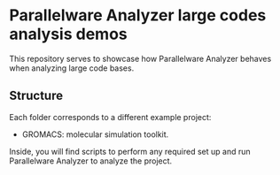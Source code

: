 # Parallelware Analyzer large codes analysis demos

This repository serves to showcase how Parallelware Analyzer behaves when analyzing large code bases.

## Structure

Each folder corresponds to a different example project:
- GROMACS: molecular simulation toolkit.

Inside, you will find scripts to perform any required set up and run Parallelware Analyzer to analyze the project.
